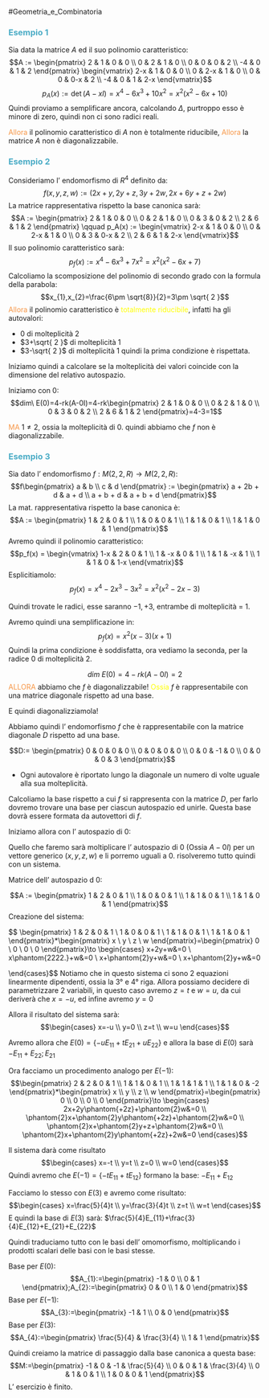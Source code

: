 #Geometria_e_Combinatoria 
### <font color="#4bacc6">Esempio 1</font>
Sia data la matrice $A$ ed il suo polinomio caratteristico:
$$A := \begin{pmatrix}
2 & 1 & 0 & 0 \\
0 & 2 & 1 & 0 \\
0 & 0 & 0 & 2 \\
-4 & 0 & 1 & 2
\end{pmatrix}
\begin{vmatrix}
2-x & 1 & 0 & 0 \\
0 & 2-x & 1 & 0 \\
0 & 0 & 0-x & 2 \\
-4 & 0 & 1 & 2-x
\end{vmatrix}$$
$$p_{A}(x):=\det(A-xI)=x^4-6x^3+10x^2=x^2(x^2-6x+10)$$
Quindi proviamo a semplificare ancora, calcolando $\Delta$, purtroppo esso è minore di zero, quindi non ci sono radici reali.

<font color="#f79646">Allora</font> il polinomio caratteristico di $A$ non è totalmente riducibile,
<font color="#f79646">Allora</font> la matrice $A$ non è diagonalizzabile.

### <font color="#4bacc6">Esempio 2</font>
Consideriamo l’ endomorfismo di $R^4$ definito da:
$$f(x,y,z,w):=(2x+y,2y+z,3y+2w,2x+6y+z+2w)$$
La matrice rappresentativa rispetto la base canonica sarà:
$$A := \begin{pmatrix}
2 & 1 & 0 & 0 \\
0 & 2 & 1 & 0 \\
0 & 3 & 0 & 2 \\
2 & 6 & 1 & 2
\end{pmatrix}
\qquad
p_A(x) := \begin{vmatrix}
2-x & 1 & 0 & 0 \\
0 & 2-x & 1 & 0 \\
0 & 3 & 0-x & 2 \\
2 & 6 & 1 & 2-x
\end{vmatrix}$$
Il suo polinomio caratteristico sarà:
$$p_{f}(x):=x^4-6x^3+7x^2=x^2(x^2-6x+7)$$
Calcoliamo la scomposizione del polinomio di secondo grado con la formula della parabola:
$$x_{1},x_{2}=\frac{6\pm \sqrt{8}}{2}=3\pm \sqrt{ 2 }$$
<font color="#f79646">Allora</font> il polinomio caratteristico è <font color="#ffff00">totalmente riducibile</font>, infatti ha gli autovalori:
- $0$ di molteplicità $2$
- $3+\sqrt{ 2 }$ di molteplicità $1$
- $3-\sqrt{ 2 }$ di molteplicità $1$
quindi la prima condizione è rispettata.

Iniziamo quindi a calcolare se la molteplicità dei valori coincide con la dimensione del relativo autospazio.

Iniziamo con $0$:
$$dim\ E(0)=4-rk(A-0I)=4-rk\begin{pmatrix}
2 & 1 & 0 & 0 \\
0 & 2 & 1 & 0 \\
0 & 3 & 0 & 2 \\
2 & 6 & 1 & 2
\end{pmatrix}=4-3=1$$

<font color="#f79646">MA</font> $1\neq 2$, ossia la molteplicità di $0$. quindi abbiamo che $f$ non è diagonalizzabile.

### <font color="#4bacc6">Esempio 3</font>
Sia dato l’ endomorfismo $f:M(2,2,R)\to M(2,2,R)$:
$$f\begin{pmatrix}
a & b \\
c & d
\end{pmatrix} := \begin{pmatrix}
a + 2b + d & a + d \\
a + b + d & a + b + d
\end{pmatrix}$$
La mat. rappresentativa rispetto la base canonica è:
$$A := \begin{pmatrix}
1 & 2 & 0 & 1 \\
1 & 0 & 0 & 1 \\
1 & 1 & 0 & 1 \\
1 & 1 & 0 & 1
\end{pmatrix}$$
Avremo quindi il polinomio caratteristico: 
$$p_f(x) = \begin{vmatrix}
1-x & 2 & 0 & 1 \\
1 & -x & 0 & 1 \\
1 & 1 & -x & 1 \\
1 & 1 & 0 & 1-x
\end{vmatrix}$$
Esplicitiamolo:
$$p_{f}(x)=x^4-2x^3-3x^2=x^2(x^2-2x-3)$$

Quindi trovate le radici, esse saranno $-1,+3$, entrambe di molteplicità = 1.

Avremo quindi una semplificazione in:
$$p_{f}(x)=x^2(x-3)(x+1)$$
Quindi la prima condizione è soddisfatta, ora vediamo la seconda, per la radice 0 di molteplicità 2.

$$dim\ E(0)=4-rk(A-0I)=2$$
<font color="#f79646">ALLORA</font> abbiamo che $f$ è diagonalizzabile!
<font color="#ffff00">Ossia</font> $f$ è rappresentabile con una matrice diagonale rispetto ad una base.

E quindi diagonalizziamola!

Abbiamo quindi l’ endomorfismo $f$ che è rappresentabile con la matrice diagonale $D$ rispetto ad una base.

$$D:= \begin{pmatrix}
0 & 0 & 0 & 0 \\
0 & 0 & 0 & 0 \\
0 & 0 & -1 & 0 \\
0 & 0 & 0 & 3
\end{pmatrix}$$
- Ogni autovalore è riportato lungo la diagonale un numero di volte uguale alla sua molteplicità.

Calcoliamo la base rispetto a cui $f$ si rappresenta con la matrice $D$, per farlo dovremo trovare una base per ciascun autospazio ed unirle. Questa base dovrà essere formata da autovettori di $f$.


Iniziamo allora con l’ autospazio di $0$:

Quello che faremo sarà moltiplicare l’ autospazio di $0$ (Ossia $A-0I$) per un vettore generico ($x,y,z,w$) e li porremo uguali a 0. risolveremo tutto quindi con un sistema.

Matrice dell’ autospazio d 0:

$$A := \begin{pmatrix}
1 & 2 & 0 & 1 \\
1 & 0 & 0 & 1 \\
1 & 1 & 0 & 1 \\
1 & 1 & 0 & 1
\end{pmatrix}$$
Creazione del sistema:

$$ \begin{pmatrix}
1 & 2 & 0 & 1 \\
1 & 0 & 0 & 1 \\
1 & 1 & 0 & 1 \\
1 & 1 & 0 & 1
\end{pmatrix}*\begin{pmatrix}
x \\
y \\
z \\
w
\end{pmatrix}=\begin{pmatrix}
0 \\
0 \\
0 \\
0
\end{pmatrix}\to \begin{cases}
x+2y+w&=0 \\
x\phantom{2222.}+w&=0 \\
x+\phantom{2}y+w&=0 \\
x+\phantom{2}y+w&=0

\end{cases}$$
Notiamo che in questo sistema ci sono 2 equazioni linearmente dipendenti, ossia la 3° e 4° riga. Allora possiamo decidere di parametrizzare 2 variabili, in questo caso avremo $z=t$ e $w=u$, da cui deriverà che $x=-u$, ed infine avremo $y=0$

Allora il risultato del sistema sarà:
$$\begin{cases}
x=-u \\
y=0 \\
z=t \\
w=u
\end{cases}$$

Avremo allora che $E(0)=\{-uE_{{11}}+tE_{21}+uE_{22}\}$ e allora la base di $E(0)$ sarà $-E_{{11}}+E_{{22}};E_{21}$

Ora facciamo un procedimento analogo per $E(-1)$:
$$\begin{pmatrix}
2 & 2 & 0 & 1 \\
1 & 1 & 0 & 1 \\
1 & 1 & 1 & 1 \\
1 & 1 & 0 & -2
\end{pmatrix}*\begin{pmatrix}
x \\
y \\
z \\
w
\end{pmatrix}=\begin{pmatrix}
0 \\
0 \\
0 \\
0
\end{pmatrix}\to \begin{cases}
2x+2y\phantom{+2z}+\phantom{2}w&=0 \\
\phantom{2}x+\phantom{2}y\phantom{+2z}+\phantom{2}w&=0 \\
\phantom{2}x+\phantom{2}y+z+\phantom{2}w&=0 \\
\phantom{2}x+\phantom{2}y\phantom{+2z}+2w&=0
\end{cases}$$

Il sistema darà come risultato
$$\begin{cases}
x=-t \\
y=t \\
z=0 \\
w=0
\end{cases}$$
Quindi avremo che $E(-1)=\{-tE_{11}+tE_{12}\}$ formano la base: $-E_{11}+E_{12}$

Facciamo lo stesso con $E(3)$ e avremo come risultato:
$$\begin{cases}
x=\frac{5}{4}t \\
y=\frac{3}{4}t \\
z=t \\
w=t
\end{cases}$$
E quindi la base di $E(3)$ sarà: $\frac{5}{4}E_{11}+\frac{3}{4}E_{12}+E_{21}+E_{22}$

Quindi traduciamo tutto con le basi dell’ omomorfismo, moltiplicando i prodotti scalari delle basi con le basi stesse.

Base per $E(0)$:
$$A_{1}:=\begin{pmatrix}
-1 & 0 \\
0 & 1
\end{pmatrix};A_{2}:=\begin{pmatrix}
0 & 0 \\
1 & 0
\end{pmatrix}$$
Base per $E(-1)$:
$$A_{3}:=\begin{pmatrix}
-1 & 1 \\
0 & 0
\end{pmatrix}$$
Base per $E(3)$:
$$A_{4}:=\begin{pmatrix}
\frac{5}{4} & \frac{3}{4} \\
1 & 1
\end{pmatrix}$$

Quindi creiamo la matrice di passaggio dalla base canonica a questa base:
$$M:=\begin{pmatrix}
-1 & 0 & -1 & \frac{5}{4} \\
0 & 0 & 1 & \frac{3}{4} \\
0 & 1 & 0 & 1 \\
1 & 0 & 0 & 1
\end{pmatrix}$$
L’ esercizio è finito.